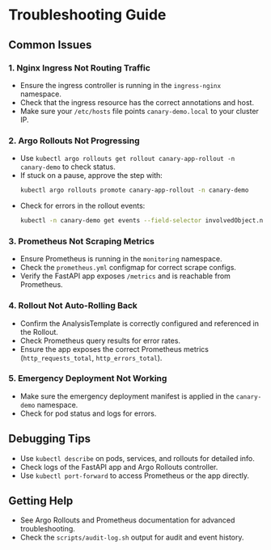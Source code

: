 # Troubleshooting Guide

## Common Issues

### 1. Nginx Ingress Not Routing Traffic
- Ensure the ingress controller is running in the `ingress-nginx` namespace.
- Check that the ingress resource has the correct annotations and host.
- Make sure your `/etc/hosts` file points `canary-demo.local` to your cluster IP.

### 2. Argo Rollouts Not Progressing
- Use `kubectl argo rollouts get rollout canary-app-rollout -n canary-demo` to check status.
- If stuck on a pause, approve the step with:
  ```bash
  kubectl argo rollouts promote canary-app-rollout -n canary-demo
  ```
- Check for errors in the rollout events:
  ```bash
  kubectl -n canary-demo get events --field-selector involvedObject.name=canary-app-rollout
  ```

### 3. Prometheus Not Scraping Metrics
- Ensure Prometheus is running in the `monitoring` namespace.
- Check the `prometheus.yml` configmap for correct scrape configs.
- Verify the FastAPI app exposes `/metrics` and is reachable from Prometheus.

### 4. Rollout Not Auto-Rolling Back
- Confirm the AnalysisTemplate is correctly configured and referenced in the Rollout.
- Check Prometheus query results for error rates.
- Ensure the app exposes the correct Prometheus metrics (`http_requests_total`, `http_errors_total`).

### 5. Emergency Deployment Not Working
- Make sure the emergency deployment manifest is applied in the `canary-demo` namespace.
- Check for pod status and logs for errors.

## Debugging Tips
- Use `kubectl describe` on pods, services, and rollouts for detailed info.
- Check logs of the FastAPI app and Argo Rollouts controller.
- Use `kubectl port-forward` to access Prometheus or the app directly.

## Getting Help
- See Argo Rollouts and Prometheus documentation for advanced troubleshooting.
- Check the `scripts/audit-log.sh` output for audit and event history. 